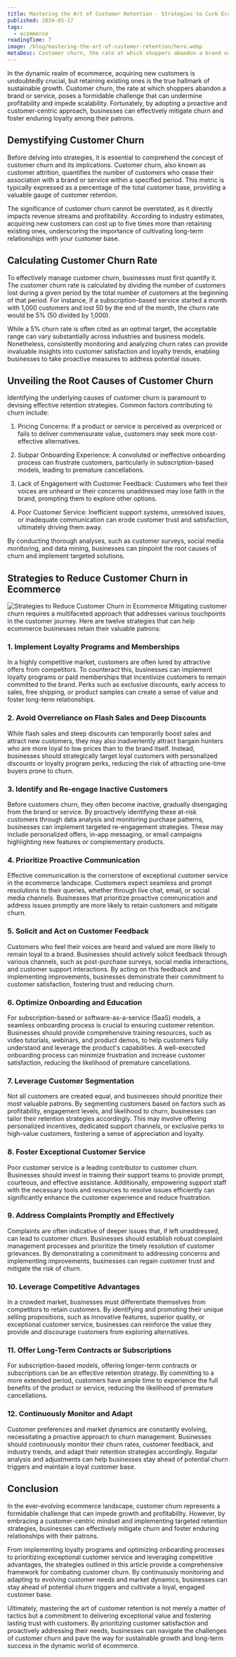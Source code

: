 ```yaml
---
title: Mastering the Art of Customer Retention - Strategies to Curb Ecommerce Churn
published: 2024-05-17
tags: 
  - ecommerce
readingTime: 7
image: /blog/mastering-the-art-of-customer-retention/hero.webp
metaDesc: Customer churn, the rate at which shoppers abandon a brand or service, poses a formidable challenge that can undermine profitability and impede scalability. 
---
```


In the dynamic realm of ecommerce, acquiring new customers is undoubtedly crucial, but retaining existing ones is the true hallmark of sustainable growth. Customer churn, the rate at which shoppers abandon a brand or service, poses a formidable challenge that can undermine profitability and impede scalability. Fortunately, by adopting a proactive and customer-centric approach, businesses can effectively mitigate churn and foster enduring loyalty among their patrons.

## Demystifying Customer Churn
Before delving into strategies, it is essential to comprehend the concept of customer churn and its implications. Customer churn, also known as customer attrition, quantifies the number of customers who cease their association with a brand or service within a specified period. This metric is typically expressed as a percentage of the total customer base, providing a valuable gauge of customer retention.

The significance of customer churn cannot be overstated, as it directly impacts revenue streams and profitability. According to industry estimates, acquiring new customers can cost up to five times more than retaining existing ones, underscoring the importance of cultivating long-term relationships with your customer base.

## Calculating Customer Churn Rate
To effectively manage customer churn, businesses must first quantify it. The customer churn rate is calculated by dividing the number of customers lost during a given period by the total number of customers at the beginning of that period. For instance, if a subscription-based service started a month with 1,000 customers and lost 50 by the end of the month, the churn rate would be 5% (50 divided by 1,000).

While a 5% churn rate is often cited as an optimal target, the acceptable range can vary substantially across industries and business models. Nonetheless, consistently monitoring and analyzing churn rates can provide invaluable insights into customer satisfaction and loyalty trends, enabling businesses to take proactive measures to address potential issues.

## Unveiling the Root Causes of Customer Churn
Identifying the underlying causes of customer churn is paramount to devising effective retention strategies. Common factors contributing to churn include:

1. Pricing Concerns: If a product or service is perceived as overpriced or fails to deliver commensurate value, customers may seek more cost-effective alternatives.

2. Subpar Onboarding Experience: A convoluted or ineffective onboarding process can frustrate customers, particularly in subscription-based models, leading to premature cancellations.

3. Lack of Engagement with Customer Feedback: Customers who feel their voices are unheard or their concerns unaddressed may lose faith in the brand, prompting them to explore other options.

4. Poor Customer Service: Inefficient support systems, unresolved issues, or inadequate communication can erode customer trust and satisfaction, ultimately driving them away.

By conducting thorough analyses, such as customer surveys, social media monitoring, and data mining, businesses can pinpoint the root causes of churn and implement targeted solutions.

## Strategies to Reduce Customer Churn in Ecommerce
![Strategies to Reduce Customer Churn in Ecommerce](/blog/mastering-the-art-of-customer-retention/to-reduce-customer-churn.webp)
Mitigating customer churn requires a multifaceted approach that addresses various touchpoints in the customer journey. Here are twelve strategies that can help ecommerce businesses retain their valuable patrons:

### 1. Implement Loyalty Programs and Memberships
In a highly competitive market, customers are often lured by attractive offers from competitors. To counteract this, businesses can implement loyalty programs or paid memberships that incentivize customers to remain committed to the brand. Perks such as exclusive discounts, early access to sales, free shipping, or product samples can create a sense of value and foster long-term relationships.

### 2. Avoid Overreliance on Flash Sales and Deep Discounts
While flash sales and steep discounts can temporarily boost sales and attract new customers, they may also inadvertently attract bargain hunters who are more loyal to low prices than to the brand itself. Instead, businesses should strategically target loyal customers with personalized discounts or loyalty program perks, reducing the risk of attracting one-time buyers prone to churn.

### 3. Identify and Re-engage Inactive Customers
Before customers churn, they often become inactive, gradually disengaging from the brand or service. By proactively identifying these at-risk customers through data analysis and monitoring purchase patterns, businesses can implement targeted re-engagement strategies. These may include personalized offers, in-app messaging, or email campaigns highlighting new features or complementary products.

### 4. Prioritize Proactive Communication
Effective communication is the cornerstone of exceptional customer service in the ecommerce landscape. Customers expect seamless and prompt resolutions to their queries, whether through live chat, email, or social media channels. Businesses that prioritize proactive communication and address issues promptly are more likely to retain customers and mitigate churn.

### 5. Solicit and Act on Customer Feedback
Customers who feel their voices are heard and valued are more likely to remain loyal to a brand. Businesses should actively solicit feedback through various channels, such as post-purchase surveys, social media interactions, and customer support interactions. By acting on this feedback and implementing improvements, businesses demonstrate their commitment to customer satisfaction, fostering trust and reducing churn.

### 6. Optimize Onboarding and Education
For subscription-based or software-as-a-service (SaaS) models, a seamless onboarding process is crucial to ensuring customer retention. Businesses should provide comprehensive training resources, such as video tutorials, webinars, and product demos, to help customers fully understand and leverage the product's capabilities. A well-executed onboarding process can minimize frustration and increase customer satisfaction, reducing the likelihood of premature cancellations.

### 7. Leverage Customer Segmentation
Not all customers are created equal, and businesses should prioritize their most valuable patrons. By segmenting customers based on factors such as profitability, engagement levels, and likelihood to churn, businesses can tailor their retention strategies accordingly. This may involve offering personalized incentives, dedicated support channels, or exclusive perks to high-value customers, fostering a sense of appreciation and loyalty.

### 8. Foster Exceptional Customer Service
Poor customer service is a leading contributor to customer churn. Businesses should invest in training their support teams to provide prompt, courteous, and effective assistance. Additionally, empowering support staff with the necessary tools and resources to resolve issues efficiently can significantly enhance the customer experience and reduce frustration.

### 9. Address Complaints Promptly and Effectively
Complaints are often indicative of deeper issues that, if left unaddressed, can lead to customer churn. Businesses should establish robust complaint management processes and prioritize the timely resolution of customer grievances. By demonstrating a commitment to addressing concerns and implementing improvements, businesses can regain customer trust and mitigate the risk of churn.

### 10. Leverage Competitive Advantages
In a crowded market, businesses must differentiate themselves from competitors to retain customers. By identifying and promoting their unique selling propositions, such as innovative features, superior quality, or exceptional customer service, businesses can reinforce the value they provide and discourage customers from exploring alternatives.

### 11. Offer Long-Term Contracts or Subscriptions
For subscription-based models, offering longer-term contracts or subscriptions can be an effective retention strategy. By committing to a more extended period, customers have ample time to experience the full benefits of the product or service, reducing the likelihood of premature cancellations.

### 12. Continuously Monitor and Adapt
Customer preferences and market dynamics are constantly evolving, necessitating a proactive approach to churn management. Businesses should continuously monitor their churn rates, customer feedback, and industry trends, and adapt their retention strategies accordingly. Regular analysis and adjustments can help businesses stay ahead of potential churn triggers and maintain a loyal customer base.

## Conclusion
In the ever-evolving ecommerce landscape, customer churn represents a formidable challenge that can impede growth and profitability. However, by embracing a customer-centric mindset and implementing targeted retention strategies, businesses can effectively mitigate churn and foster enduring relationships with their patrons.

From implementing loyalty programs and optimizing onboarding processes to prioritizing exceptional customer service and leveraging competitive advantages, the strategies outlined in this article provide a comprehensive framework for combating customer churn. By continuously monitoring and adapting to evolving customer needs and market dynamics, businesses can stay ahead of potential churn triggers and cultivate a loyal, engaged customer base.

Ultimately, mastering the art of customer retention is not merely a matter of tactics but a commitment to delivering exceptional value and fostering lasting trust with customers. By prioritizing customer satisfaction and proactively addressing their needs, businesses can navigate the challenges of customer churn and pave the way for sustainable growth and long-term success in the dynamic world of ecommerce.